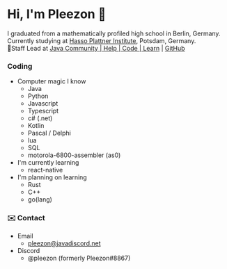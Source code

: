 # Hi, I'm Pleezon 👋
I graduated from a mathematically profiled high school in Berlin, Germany.  
Currently studying at [Hasso Plattner Institute](https://hpi.de/index.html), Potsdam, Germany.  
📝Staff Lead at [Java Community | Help | Code | Learn](https://discordjug.net/) | [GitHub](https://github.com/Java-Discord) 

### Coding
- Computer magic I know
  - Java
  - Python
  - Javascript
  - Typescript
  - c# (.net)
  - Kotlin
  - Pascal / Delphi
  - lua
  - SQL
  - motorola-6800-assembler (as0)
- I'm currently learning
  - react-native
- I'm planning on learning
  - Rust
  - C++
  - go(lang)
  
 ### ✉️ Contact
 - Email
   - pleezon@javadiscord.net
 - Discord
   - @pleezon (formerly Pleezon#8867)


<!--
**Pleezon/Pleezon** is a ✨ _special_ ✨ repository because its `README.md` (this file) appears on your GitHub profile.

Here are some ideas to get you started:

- 🔭 I’m currently working on ...
- 🌱 I’m currently learning ...
- 👯 I’m looking to collaborate on ...
- 🤔 I’m looking for help with ...
- 💬 Ask me about ...
- 📫 How to reach me: ...
- 😄 Pronouns: ...
- ⚡ Fun fact: ...
-->
